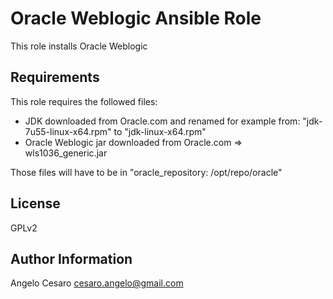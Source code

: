 Oracle Weblogic Ansible Role
============================

This role installs Oracle Weblogic

Requirements
------------
This role requires the followed files:
- JDK downloaded from Oracle.com and renamed for example from: "jdk-7u55-linux-x64.rpm" to "jdk-linux-x64.rpm"
- Oracle Weblogic jar downloaded from Oracle.com => wls1036_generic.jar

Those files will have to be in "oracle_repository: /opt/repo/oracle"

License
-------
GPLv2

Author Information
------------------

Angelo Cesaro
cesaro.angelo@gmail.com
